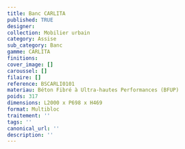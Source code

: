 ```yaml
---
title: Banc CARLITA
published: TRUE
designer: 
collection: Mobilier urbain
category: Assise
sub_category: Banc
gamme: CARLITA
finitions: 
cover_image: []
caroussel: []
filaire: []
reference: BSCARLI0101
materiau: Béton Fibré à Ultra-hautes Performances (BFUP)
poids: 317
dimensions: L2000 x P698 x H469
format: Multibloc
traitement: ''
tags: ''
canonical_url: ''
description: ''
---
```

